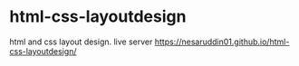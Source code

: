 # html-css-layoutdesign
html and css layout design.
live server 
https://nesaruddin01.github.io/html-css-layoutdesign/
